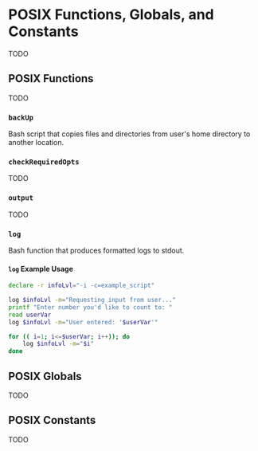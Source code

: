 # POSIX Functions, Globals, and Constants

TODO

## POSIX Functions

TODO

### `backUp`

Bash script that copies files and directories from user's home directory to another location.

### `checkRequiredOpts`

TODO

### `output`

TODO

### `log`

Bash function that produces formatted logs to stdout.

#### `log` Example Usage

```sh
declare -r infoLvl="-i -c=example_script"

log $infoLvl -m="Requesting input from user..."
printf "Enter number you'd like to count to: "
read userVar
log $infoLvl -m="User entered: '$userVar'"

for (( i=1; i<=$userVar; i++)); do
	log $infoLvl -m="$i"
done
```

## POSIX Globals

TODO

## POSIX Constants

TODO
